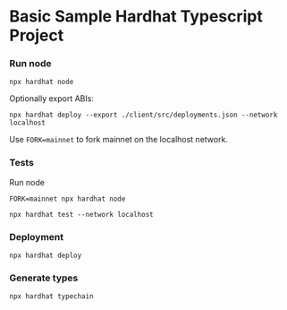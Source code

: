 # Basic Sample Hardhat Typescript Project

### Run node

```
npx hardhat node
```

Optionally export ABIs:

```
npx hardhat deploy --export ./client/src/deployments.json --network localhost
```

Use `FORK=mainnet` to fork mainnet on the localhost network.

### Tests

Run node

```
FORK=mainnet npx hardhat node
```

```
npx hardhat test --network localhost
```

### Deployment

```
npx hardhat deploy
```

### Generate types

```
npx hardhat typechain
```
